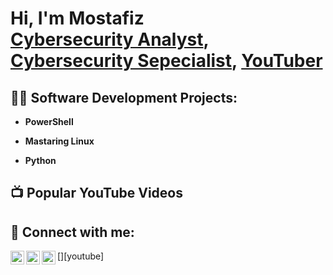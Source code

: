 <h1>Hi, I'm Mostafiz <br/><a href="https://github.com/joshmadakor1">Cybersecurity Analyst</a>, <a href="https://www.linkedin.com/in/mostafizur-rahman-552ba315b/">Cybersecurity Sepecialist</a>, <a href="https://www.youtube.com/@CyberTrend360">YouTuber</a></h1>

<h2>👨‍💻 Software Development Projects:</h2>

- <b>PowerShell</b>

- <b>Mastaring Linux</b>
  
- <b>Python</b>
  
<h2>📺 Popular YouTube Videos</h2>

<h2> 🤳 Connect with me:</h2>

[<img align="left" alt="Mostafiz | YouTube" width="22px" src="https://cdn.jsdelivr.net/npm/simple-icons@v3/icons/youtube.svg" />][youtube]
[<img align="left" alt="Mostafiz | LinkedIn" width="22px" src="https://cdn.jsdelivr.net/npm/simple-icons@v3/icons/linkedin.svg" />][linkedin]
[<img align="left" alt="Mostafiz | Facebook" width="22px" src="https://cdn.jsdelivr.net/npm/simple-icons@3.13.0/icons/facebook.svg" />][Facebook]

[Facebook]: https://www.facebook.com/mostafizurrahaman.kuka/
[linkedin]: https://www.linkedin.com/in/mostafizur-rahman-552ba315b/

<!--
**Engr-Mostafiz/Engr-Mostafiz** is a ✨ _special_ ✨ repository because its `README.md` (this file) appears on your GitHub profile.

Here are some ideas to get you started:

- 🔭 I’m currently working on ...
- 🌱 I’m currently learning ...
- 👯 I’m looking to collaborate on ...
- 🤔 I’m looking for help with ...
- 💬 Ask me about ...
- 📫 How to reach me: ...
- 😄 Pronouns: ...
- ⚡ Fun fact: ...
-->
